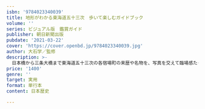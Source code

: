 ```yaml
---
isbn: '9784023340039'
title: 地形がわかる東海道五十三次　歩いて楽しむガイドブック
volume: ''
series: ビジュアル版　鑑賞ガイド
publisher: 朝日新聞出版
pubdate: '2021-03-22'
cover: 'https://cover.openbd.jp/9784023340039.jpg'
author: 大石学／監修
description: >-
  日本橋から三条大橋まで東海道五十三次の各宿場町の来歴や名物を、写真を交えて臨場感たっぷりに紹介。地形の解説もあるので、さまざまな趣味の方が楽しめる。歌川広重の浮世絵鑑賞、東海道・宿場町が登場する落語や小説紹介、東海道すごろくなどコラムも充実。オールカラー。
price: '1400'
genre: ''
target: 実用
format: 単行本
content: 日本歴史

---
```

